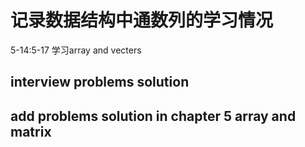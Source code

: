 # 记录数据结构中通数列的学习情况
5-14:5-17 学习array and vecters 
## interview problems solution
## add problems solution in chapter 5 array and matrix
